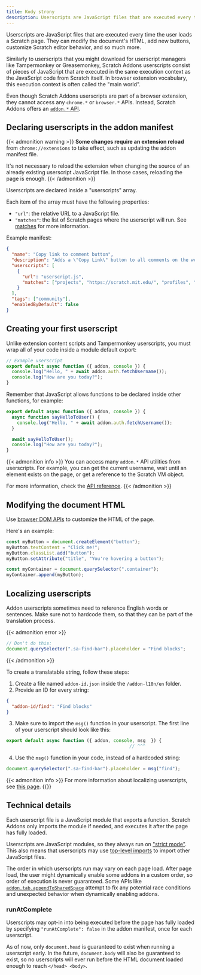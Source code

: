 ```yaml
---
title: Kody strony
description: Userscripts are JavaScript files that are executed every time the user loads a Scratch page. They can modify the document's HTML, add new buttons, customize Scratch editor behavior, and so much more.
---
```


Userscripts are JavaScript files that are executed every time the user loads a Scratch page. They can modify the document's HTML, add new buttons, customize Scratch editor behavior, and so much more.

Similarly to userscripts that you might download for userscript managers like Tampermonkey or Greasemonkey, Scratch Addons userscripts consist of pieces of JavaScript that are executed in the same execution context as the JavaScript code from Scratch itself. In browser extension vocabulary, this execution context is often called the "main world".

Even though Scratch Addons userscripts are part of a browser extension, they cannot access any `chrome.*` or `browser.*` APIs. Instead, Scratch Addons offers an [`addon.*` API](/docs/reference/addon-api/). 


## Declaring userscripts in the addon manifest

{{< admonition warning >}}
**Some changes require an extension reload** from `chrome://extensions` to take effect, such as updating the addon manifest file.

It's not necessary to reload the extension when changing the source of an already existing userscript JavaScript file. In those cases, reloading the page is enough.
{{< /admonition >}}

Userscripts are declared inside a "userscripts" array.

Each item of the array must have the following properties:
- `"url"`: the relative URL to a JavaScript file.
- `"matches"`: the list of Scratch pages where the userscript will run. See [matches](/docs/reference/addon-manifest/#matches) for more information.

Example manifest:
```json
{
  "name": "Copy link to comment button",
  "description": "Adds a \"Copy Link\" button to all comments on the website, next to the \"Report\" button.",
  "userscripts": [
    {
      "url": "userscript.js",
      "matches": ["projects", "https://scratch.mit.edu/", "profiles", "studios"]
    }
  ],
  "tags": ["community"],
  "enabledByDefault": false
}
```

## Creating your first userscript

Unlike extension content scripts and Tampermonkey userscripts, you must wrap all of your code inside a module default export:
```js
// Example userscript
export default async function ({ addon, console }) {
  console.log("Hello, " + await addon.auth.fetchUsername());
  console.log("How are you today?");
}
```

Remember that JavaScript allows functions to be declared inside other functions, for example:
```js
export default async function ({ addon, console }) {
  async function sayHelloToUser() {
    console.log("Hello, " + await addon.auth.fetchUsername());
  }

  await sayHelloToUser();
  console.log("How are you today?");
}
```

{{< admonition info >}}
You can access many `addon.*` API utilities from userscripts. For example, you can get the current username, wait until an element exists on the page, or get a reference to the Scratch VM object.

For more information, check the [API reference](/docs/reference/addon-api/).
{{< /admonition >}}


## Modifying the document HTML

Use [browser DOM APIs](https://developer.mozilla.org/en-US/docs/Web/API/HTML_DOM_API) to customize the HTML of the page.

Here's an example:
```js
const myButton = document.createElement("button");
myButton.textContent = "Click me!";
myButton.classList.add("button");
myButton.setAttribute("title", "You're hovering a button");

const myContainer = document.querySelector(".container");
myContainer.append(myButton);
```

## Localizing userscripts

Addon userscripts sometimes need to reference English words or sentences. Make sure not to hardcode them, so that they can be part of the translation process.

{{< admonition error >}}
```js
// Don't do this:
document.querySelector(".sa-find-bar").placeholder = "Find blocks";
```
{{< /admonition >}}

To create a translatable string, follow these steps:
1. Create a file named `addon-id.json` inside the `/addon-l10n/en` folder.
2. Provide an ID for every string:
```json
{
  "addon-id/find": "Find blocks"
}
```
3. Make sure to import the `msg()` function in your userscript. The first line of your userscript should look like this:
```js
export default async function ({ addon, console, msg  }) {
                                              // ^^^
```
4. Use the `msg()` function in your code, instead of a hardcoded string:
```js
document.querySelector(".sa-find-bar").placeholder = msg("find");
```

{{< admonition info >}}
For more information about localizing userscripts, see [this page](/docs/localization/localizing-addons/).
{{</admonition >}}


## Technical details

Each userscript file is a JavaScript module that exports a function. Scratch Addons only imports the module if needed, and executes it after the page has fully loaded.

Userscripts are JavaScript modules, so they always run on ["strict mode"](https://developer.mozilla.org/en-US/docs/Web/JavaScript/Reference/Strict_mode). This also means that userscripts may use [top-level imports](https://developer.mozilla.org/en-US/docs/Web/JavaScript/Reference/Statements/import) to import other JavaScript files.

The order in which userscripts run may vary on each page load. After page load, the user might dynamically enable some addons in a custom order, so order of execution is never guaranteed. Some APIs like [`addon.tab.appendToSharedSpace`](/docs/reference/addon-api/addon.tab/addon.tab.appendtosharedspace/) attempt to fix any potential race conditions and unexpected behavior when dynamically enabling addons.

### runAtComplete

Userscripts may opt-in into being executed before the page has fully loaded by specifying `"runAtComplete": false` in the addon manifest, once for each userscript.

As of now, only `document.head` is guaranteed to exist when running a userscript early. In the future, `document.body` will also be guaranteed to exist, so no userscripts will ever run before the HTML document loaded enough to reach `</head> <body>`.
